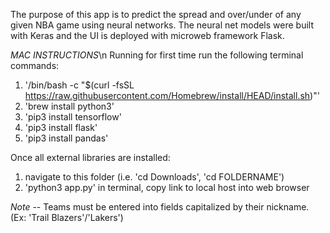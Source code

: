 The purpose of this app is to predict the spread and over/under of any given NBA game using neural networks. The neural net models were built with Keras
and the UI is deployed with microweb framework Flask.

*MAC INSTRUCTIONS*\n
Running for first time run the following terminal commands:
1) '/bin/bash -c "$(curl -fsSL https://raw.githubusercontent.com/Homebrew/install/HEAD/install.sh)"'
2) 'brew install python3'
3) 'pip3 install tensorflow'
4) 'pip3 install flask'
5) 'pip3 install pandas'

Once all external libraries are installed:
1) navigate to this folder (i.e. 'cd Downloads', 'cd FOLDERNAME')
2) 'python3 app.py' in terminal, copy link to local host into web browser

*Note* -- 
Teams must be entered into fields capitalized by their nickname. (Ex: 'Trail Blazers'/'Lakers')

